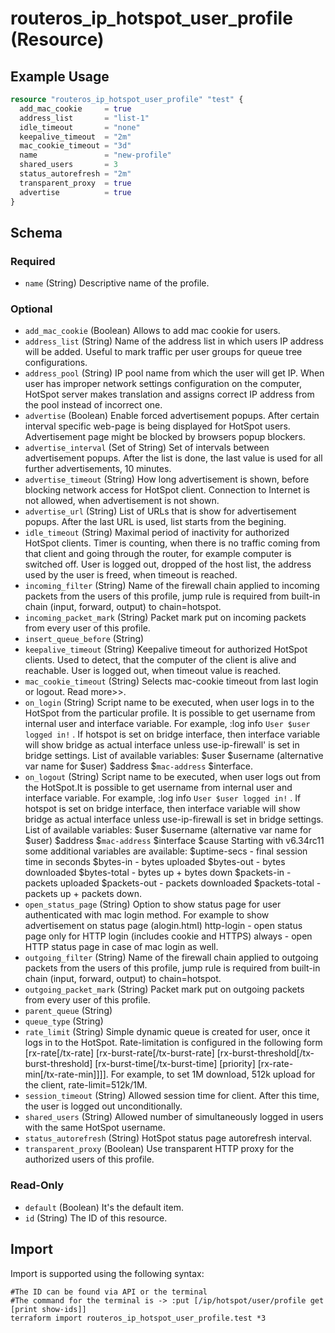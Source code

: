 # routeros_ip_hotspot_user_profile (Resource)


## Example Usage
```terraform
resource "routeros_ip_hotspot_user_profile" "test" {
  add_mac_cookie     = true
  address_list       = "list-1"
  idle_timeout       = "none"
  keepalive_timeout  = "2m"
  mac_cookie_timeout = "3d"
  name               = "new-profile"
  shared_users       = 3
  status_autorefresh = "2m"
  transparent_proxy  = true
  advertise          = true
}
```

<!-- schema generated by tfplugindocs -->
## Schema

### Required

- `name` (String) Descriptive name of the profile.

### Optional

- `add_mac_cookie` (Boolean) Allows to add mac cookie for users.
- `address_list` (String) Name of the address list in which users IP address will be added. Useful to mark traffic per user groups for queue tree configurations.
- `address_pool` (String) IP pool name from which the user will get IP. When user has improper network settings configuration on the computer, HotSpot server makes translation and assigns correct IP address from the pool instead of incorrect one.
- `advertise` (Boolean) Enable forced advertisement popups. After certain interval specific web-page is being displayed for HotSpot users. Advertisement page might be blocked by browsers popup blockers.
- `advertise_interval` (Set of String) Set of intervals between advertisement popups. After the list is done, the last value is used for all further advertisements, 10 minutes.
- `advertise_timeout` (String) How long advertisement is shown, before blocking network access for HotSpot client. Connection to Internet is not allowed, when advertisement is not shown.
- `advertise_url` (String) List of URLs that is show for advertisement popups. After the last URL is used, list starts from the begining.
- `idle_timeout` (String) Maximal period of inactivity for authorized HotSpot clients. Timer is counting, when there is no traffic coming from that client and going through the router, for example computer is switched off. User is logged out, dropped of the host list, the address used by the user is freed, when timeout is reached.
- `incoming_filter` (String) Name of the firewall chain applied to incoming packets from the users of this profile, jump rule is required from built-in chain (input, forward, output) to chain=hotspot.
- `incoming_packet_mark` (String) Packet mark put on incoming packets from every user of this profile.
- `insert_queue_before` (String)
- `keepalive_timeout` (String) Keepalive timeout for authorized HotSpot clients. Used to detect, that the computer of the client is alive and reachable. User is logged out, when timeout value is reached.
- `mac_cookie_timeout` (String) Selects mac-cookie timeout from last login or logout. Read more>>.
- `on_login` (String) Script name to be executed, when user logs in to the HotSpot from the particular profile. It is possible to get username from internal user and interface variable. For example, :log info ``User $user logged in!`` . If hotspot is set on bridge interface, then interface variable will show bridge as actual interface unless use-ip-firewall' is set in bridge settings. List of available variables: $user $username (alternative var name for $user) $address $``mac-address`` $interface.
- `on_logout` (String) Script name to be executed, when user logs out from the HotSpot.It is possible to get username from internal user and interface variable. For example, :log info ``User $user logged in!`` . If hotspot is set on bridge interface, then interface variable will show bridge as actual interface unless use-ip-firewall is set in bridge settings. List of available variables: $user $username (alternative var name for $user) $address $``mac-address`` $interface $cause Starting with v6.34rc11 some additional variables are available: $uptime-secs - final session time in seconds $bytes-in - bytes uploaded $bytes-out - bytes downloaded $bytes-total - bytes up + bytes down $packets-in - packets uploaded $packets-out - packets downloaded $packets-total - packets up + packets down.
- `open_status_page` (String) Option to show status page for user authenticated with mac login method. For example to show advertisement on status page (alogin.html) http-login - open status page only for HTTP login (includes cookie and HTTPS) always - open HTTP status page in case of mac login as well.
- `outgoing_filter` (String) Name of the firewall chain applied to outgoing packets from the users of this profile, jump rule is required from built-in chain (input, forward, output) to chain=hotspot.
- `outgoing_packet_mark` (String) Packet mark put on outgoing packets from every user of this profile.
- `parent_queue` (String)
- `queue_type` (String)
- `rate_limit` (String) Simple dynamic queue is created for user, once it logs in to the HotSpot. Rate-limitation is configured in the following form [rx-rate[/tx-rate] [rx-burst-rate[/tx-burst-rate] [rx-burst-threshold[/tx-burst-threshold] [rx-burst-time[/tx-burst-time] [priority] [rx-rate-min[/tx-rate-min]]]]. For example, to set 1M download, 512k upload for the client, rate-limit=512k/1M.
- `session_timeout` (String) Allowed session time for client. After this time, the user is logged out unconditionally.
- `shared_users` (String) Allowed number of simultaneously logged in users with the same HotSpot username.
- `status_autorefresh` (String) HotSpot status page autorefresh interval.
- `transparent_proxy` (Boolean) Use transparent HTTP proxy for the authorized users of this profile.

### Read-Only

- `default` (Boolean) It's the default item.
- `id` (String) The ID of this resource.

## Import
Import is supported using the following syntax:
```shell
#The ID can be found via API or the terminal
#The command for the terminal is -> :put [/ip/hotspot/user/profile get [print show-ids]]
terraform import routeros_ip_hotspot_user_profile.test *3
```

